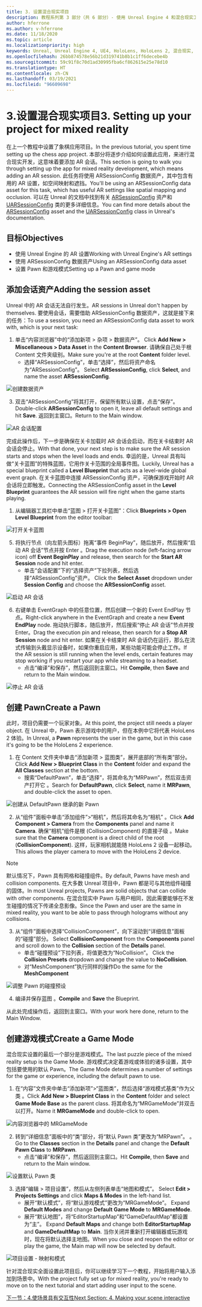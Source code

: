 ```yaml
---
title: 3. 设置混合现实项目
description: 教程系列第 3 部分（共 6 部分）- 使用 Unreal Engine 4 和混合现实工具包 UX Tools 插件构建一款象棋应用
author: hferrone
ms.author: v-hferrone
ms.date: 11/18/2020
ms.topic: article
ms.localizationpriority: high
keywords: Unreal, Unreal Engine 4, UE4, HoloLens, HoloLens 2, 混合现实, 教程, 入门, mrtk, uxt, UX Tools, 文档, 混合现实头戴显示设备, windows 混合现实头戴显示设备, 虚拟现实头戴显示设备
ms.openlocfilehash: 26bb874578e56b21d319741b8b1c1ff6decebe4b
ms.sourcegitcommit: 59c91f8c70d1ad30995fba6cf862615e25e78d10
ms.translationtype: HT
ms.contentlocale: zh-CN
ms.lasthandoff: 03/19/2021
ms.locfileid: "96609698"
---
```

# <a name="3-setting-up-your-project-for-mixed-reality"></a><span data-ttu-id="0ed07-104">3.设置混合现实项目</span><span class="sxs-lookup"><span data-stu-id="0ed07-104">3. Setting up your project for mixed reality</span></span>

<span data-ttu-id="0ed07-105">在上一个教程中设置了象棋应用项目。</span><span class="sxs-lookup"><span data-stu-id="0ed07-105">In the previous tutorial, you spent time setting up the chess app project.</span></span> <span data-ttu-id="0ed07-106">本部分将逐步介绍如何设置此应用，来进行混合现实开发，这意味着要添加 AR 会话。</span><span class="sxs-lookup"><span data-stu-id="0ed07-106">This section is going to walk you through setting up the app for mixed reality development, which means adding an AR session.</span></span> <span data-ttu-id="0ed07-107">此任务将使用 ARSessionConfig 数据资产，其中包含有用的 AR 设置，如空间映射和遮挡。</span><span class="sxs-lookup"><span data-stu-id="0ed07-107">You'll be using an ARSessionConfig data asset for this task, which has useful AR settings like spatial mapping and occlusion.</span></span> <span data-ttu-id="0ed07-108">可以在 Unreal 的文档中找到有关 [ARSessionConfig](https://docs.unrealengine.com/en-US/PythonAPI/class/ARSessionConfig.html) 资产和 [UARSessionConfig](https://docs.unrealengine.com/en-US/API/Runtime/AugmentedReality/UARSessionConfig/index.html) 类的更多详细信息。</span><span class="sxs-lookup"><span data-stu-id="0ed07-108">You can find more details about the [ARSessionConfig](https://docs.unrealengine.com/en-US/PythonAPI/class/ARSessionConfig.html) asset and the [UARSessionConfig](https://docs.unrealengine.com/en-US/API/Runtime/AugmentedReality/UARSessionConfig/index.html) class in Unreal's documentation.</span></span>

## <a name="objectives"></a><span data-ttu-id="0ed07-109">目标</span><span class="sxs-lookup"><span data-stu-id="0ed07-109">Objectives</span></span>

* <span data-ttu-id="0ed07-110">使用 Unreal Engine 的 AR 设置</span><span class="sxs-lookup"><span data-stu-id="0ed07-110">Working with Unreal Engine's AR settings</span></span>
* <span data-ttu-id="0ed07-111">使用 ARSessionConfig 数据资产</span><span class="sxs-lookup"><span data-stu-id="0ed07-111">Using an ARSessionConfig data asset</span></span>
* <span data-ttu-id="0ed07-112">设置 Pawn 和游戏模式</span><span class="sxs-lookup"><span data-stu-id="0ed07-112">Setting up a Pawn and game mode</span></span>

## <a name="adding-the-session-asset"></a><span data-ttu-id="0ed07-113">添加会话资产</span><span class="sxs-lookup"><span data-stu-id="0ed07-113">Adding the session asset</span></span>

<span data-ttu-id="0ed07-114">Unreal 中的 AR 会话无法自行发生。</span><span class="sxs-lookup"><span data-stu-id="0ed07-114">AR sessions in Unreal don't happen by themselves.</span></span> <span data-ttu-id="0ed07-115">要使用会话，需要借助 ARSessionConfig 数据资产，这就是接下来的任务：</span><span class="sxs-lookup"><span data-stu-id="0ed07-115">To use a session, you need an ARSessionConfig data asset to work with, which is your next task:</span></span>

1. <span data-ttu-id="0ed07-116">单击“内容浏览器”中的“添加新项 > 杂项 > 数据资产”。 </span><span class="sxs-lookup"><span data-stu-id="0ed07-116">Click **Add New > Miscellaneous > Data Asset** in the **Content Browser**.</span></span> <span data-ttu-id="0ed07-117">请确保自己处于根 Content 文件夹级别。</span><span class="sxs-lookup"><span data-stu-id="0ed07-117">Make sure you're at the root **Content** folder level.</span></span>
    * <span data-ttu-id="0ed07-118">选择“ARSessionConfig”，单击“选择”，然后将资产命名为“ARSessionConfig”。  </span><span class="sxs-lookup"><span data-stu-id="0ed07-118">Select **ARSessionConfig**, click **Select**, and name the asset **ARSessionConfig**.</span></span>

![创建数据资产](images/unreal-uxt/3-createasset.PNG)

3. <span data-ttu-id="0ed07-120">双击“ARSessionConfig”将其打开，保留所有默认设置，点击“保存”。 </span><span class="sxs-lookup"><span data-stu-id="0ed07-120">Double-click **ARSessionConfig** to open it, leave all default settings and hit **Save**.</span></span> <span data-ttu-id="0ed07-121">返回到主窗口。</span><span class="sxs-lookup"><span data-stu-id="0ed07-121">Return to the Main window.</span></span>

![AR 会话配置](images/unreal-uxt/3-arsessionconfig.PNG)

<span data-ttu-id="0ed07-123">完成此操作后，下一步是确保在关卡加载时 AR 会话会启动，而在关卡结束时 AR 会话会停止。</span><span class="sxs-lookup"><span data-stu-id="0ed07-123">With that done, your next step is to make sure the AR session starts and stops when the level loads and ends.</span></span> <span data-ttu-id="0ed07-124">幸运的是，Unreal 具有叫做“关卡蓝图”的特殊蓝图，它用作关卡范围的全局事件图。</span><span class="sxs-lookup"><span data-stu-id="0ed07-124">Luckily, Unreal has a special blueprint called a **Level Blueprint** that acts as a level-wide global event graph.</span></span> <span data-ttu-id="0ed07-125">在关卡蓝图中连接 ARSessionConfig 资产，可确保游戏开始时 AR 会话将立即触发。</span><span class="sxs-lookup"><span data-stu-id="0ed07-125">Connecting the ARSessionConfig asset in the **Level Blueprint** guarantees the AR session will fire right when the game starts playing.</span></span>

1. <span data-ttu-id="0ed07-126">从编辑器工具栏中单击“蓝图 > 打开关卡蓝图”：</span><span class="sxs-lookup"><span data-stu-id="0ed07-126">Click **Blueprints > Open Level Blueprint** from the editor toolbar:</span></span>

![打开关卡蓝图](images/unreal-uxt/3-level-blueprint.PNG)

5. <span data-ttu-id="0ed07-128">将执行节点（向左箭头图标）拖离“事件 BeginPlay”，随后放开，然后搜索“启动 AR 会话”节点并按 Enter 。</span><span class="sxs-lookup"><span data-stu-id="0ed07-128">Drag the execution node (left-facing arrow icon) off **Event BeginPlay** and release, then search for the **Start AR Session** node and hit enter.</span></span>  
    * <span data-ttu-id="0ed07-129">单击“会话配置”下的“选择资产”下拉列表，然后选择“ARSessionConfig”资产。  </span><span class="sxs-lookup"><span data-stu-id="0ed07-129">Click the **Select Asset** dropdown under **Session Config** and choose the **ARSessionConfig** asset.</span></span>

![启动 AR 会话](images/unreal-uxt/3-start-ar-session.PNG)

6. <span data-ttu-id="0ed07-131">右键单击 EventGraph 中的任意位置，然后创建一个新的 Event EndPlay 节点。</span><span class="sxs-lookup"><span data-stu-id="0ed07-131">Right-click anywhere in the EventGraph and create a new **Event EndPlay** node.</span></span> <span data-ttu-id="0ed07-132">拖动执行脚本，随后放开，然后搜索“停止 AR 会话”节点并按 Enter。</span><span class="sxs-lookup"><span data-stu-id="0ed07-132">Drag the execution pin and release, then search for a **Stop AR Session** node and hit enter.</span></span> <span data-ttu-id="0ed07-133">如果在关卡结束时 AR 会话仍在运行，那么在流式传输到头戴显示设备时，如果你重启应用，某些功能可能会停止工作。</span><span class="sxs-lookup"><span data-stu-id="0ed07-133">If the AR session is still running when the level ends, certain features may stop working if you restart your app while streaming to a headset.</span></span>
    * <span data-ttu-id="0ed07-134">点击“编译”和保存”，然后返回到主窗口。</span><span class="sxs-lookup"><span data-stu-id="0ed07-134">Hit **Compile**, then **Save** and return to the Main window.</span></span>

![停止 AR 会话](images/unreal-uxt/3-stoparsession.PNG)

## <a name="create-a-pawn"></a><span data-ttu-id="0ed07-136">创建 Pawn</span><span class="sxs-lookup"><span data-stu-id="0ed07-136">Create a Pawn</span></span>

<span data-ttu-id="0ed07-137">此时，项目仍需要一个玩家对象。</span><span class="sxs-lookup"><span data-stu-id="0ed07-137">At this point, the project still needs a player object.</span></span> <span data-ttu-id="0ed07-138">在 Unreal 中，Pawn 表示游戏中的用户，但在本例中它将代表 HoloLens 2 体验。</span><span class="sxs-lookup"><span data-stu-id="0ed07-138">In Unreal, a **Pawn** represents the user in the game, but in this case it's going to be the HoloLens 2 experience.</span></span>

1. <span data-ttu-id="0ed07-139">在 Content 文件夹中单击“添加新项 > 蓝图类”，展开底部的“所有类”部分。  </span><span class="sxs-lookup"><span data-stu-id="0ed07-139">Click **Add New > Blueprint Class** in the **Content** folder and expand the **All Classes** section at the bottom.</span></span>
    * <span data-ttu-id="0ed07-140">搜索“DefaultPawn”，单击“选择”，将其命名为“MRPawn”，然后双击资产打开它  。</span><span class="sxs-lookup"><span data-stu-id="0ed07-140">Search for **DefaultPawn**, click **Select**, name it **MRPawn**, and double-click the asset to open.</span></span>

![创建从 DefaultPawn 继承的新 Pawn](images/unreal-uxt/3-defaultpawn.PNG)

2. <span data-ttu-id="0ed07-142">从“组件”面板中单击“添加组件”>“相机”，然后将其命名为“相机”  。</span><span class="sxs-lookup"><span data-stu-id="0ed07-142">Click **Add Component > Camera** from the **Components** panel and name it **Camera**.</span></span> <span data-ttu-id="0ed07-143">确保“相机”组件是根 (CollisionComponent) 的直接子级 。</span><span class="sxs-lookup"><span data-stu-id="0ed07-143">Make sure that the **Camera** component is a direct child of the root (**CollisionComponent**).</span></span> <span data-ttu-id="0ed07-144">这样，玩家相机就能随 HoloLens 2 设备一起移动。</span><span class="sxs-lookup"><span data-stu-id="0ed07-144">This allows the player camera to move with the HoloLens 2 device.</span></span>

> [!NOTE]
> <span data-ttu-id="0ed07-145">默认情况下，Pawn 具有网格和碰撞组件。</span><span class="sxs-lookup"><span data-stu-id="0ed07-145">By default, Pawns have mesh and collision components.</span></span> <span data-ttu-id="0ed07-146">在大多数 Unreal 项目中，Pawn 都是可与其他组件碰撞的固体。</span><span class="sxs-lookup"><span data-stu-id="0ed07-146">In most Unreal projects, Pawns are solid objects that can collide with other components.</span></span> <span data-ttu-id="0ed07-147">在混合现实中 Pawn 与用户相同，因此需要能够在不发生碰撞的情况下传递全息影像。</span><span class="sxs-lookup"><span data-stu-id="0ed07-147">Since the Pawn and user are the same in mixed reality, you want to be able to pass through holograms without any collisions.</span></span>

3. <span data-ttu-id="0ed07-148">从“组件”面板中选择“CollisionComponent”，向下滚动到“详细信息”面板的“碰撞”部分。   </span><span class="sxs-lookup"><span data-stu-id="0ed07-148">Select **CollisionComponent** from the **Components** panel and scroll down to the **Collision** section of the **Details** panel.</span></span>
    * <span data-ttu-id="0ed07-149">单击“碰撞预设”下拉列表，将值更改为“NoCollision”。 </span><span class="sxs-lookup"><span data-stu-id="0ed07-149">Click the **Collision Presets** dropdown and change the value to **NoCollision**.</span></span>
    * <span data-ttu-id="0ed07-150">对“MeshComponent”执行同样的操作</span><span class="sxs-lookup"><span data-stu-id="0ed07-150">Do the same for the **MeshComponent**</span></span>

![调整 Pawn 的碰撞预设](images/unreal-uxt/3-nocollision.PNG)

4. <span data-ttu-id="0ed07-152">编译并保存蓝图 。</span><span class="sxs-lookup"><span data-stu-id="0ed07-152">**Compile** and **Save** the Blueprint.</span></span>

<span data-ttu-id="0ed07-153">从此处完成操作后，返回到主窗口。</span><span class="sxs-lookup"><span data-stu-id="0ed07-153">With your work here done, return to the Main Window.</span></span>

## <a name="create-a-game-mode"></a><span data-ttu-id="0ed07-154">创建游戏模式</span><span class="sxs-lookup"><span data-stu-id="0ed07-154">Create a Game Mode</span></span>

<span data-ttu-id="0ed07-155">混合现实设置的最后一个部分是游戏模式。</span><span class="sxs-lookup"><span data-stu-id="0ed07-155">The last puzzle piece of the mixed reality setup is the Game Mode.</span></span> <span data-ttu-id="0ed07-156">游戏模式决定着游戏或体验的诸多设置，其中包括要使用的默认 Pawn。</span><span class="sxs-lookup"><span data-stu-id="0ed07-156">The Game Mode determines a number of settings for the game or experience, including the default pawn to use.</span></span>

1.  <span data-ttu-id="0ed07-157">在“内容”文件夹中单击“添加新项”>“蓝图类”，然后选择“游戏模式基类”作为父类  。</span><span class="sxs-lookup"><span data-stu-id="0ed07-157">Click **Add New > Blueprint Class** in the **Content** folder and select **Game Mode Base** as the parent class.</span></span> <span data-ttu-id="0ed07-158">将其命名为“MRGameMode”并双击以打开。</span><span class="sxs-lookup"><span data-stu-id="0ed07-158">Name it **MRGameMode** and double-click to open.</span></span>

![内容浏览器中的 MRGameMode](images/unreal-uxt/3-gamemode.PNG)

2.  <span data-ttu-id="0ed07-160">转到“详细信息”面板中的“类”部分，将“默认 Pawn 类”更改为“MRPawn”。   。</span><span class="sxs-lookup"><span data-stu-id="0ed07-160">Go to the **Classes** section in the **Details** panel and change the **Default Pawn Class** to **MRPawn**.</span></span>
    * <span data-ttu-id="0ed07-161">点击“编译”和保存”，然后返回到主窗口。</span><span class="sxs-lookup"><span data-stu-id="0ed07-161">Hit **Compile**, then **Save** and return to the Main window.</span></span>

![设置默认 Pawn 类](images/unreal-uxt/3-setpawn.PNG)

3.  <span data-ttu-id="0ed07-163">选择“编辑 > 项目设置”，然后从左侧列表单击“地图和模式”。 </span><span class="sxs-lookup"><span data-stu-id="0ed07-163">Select **Edit > Projects Settings** and click **Maps & Modes** in the left-hand list.</span></span>
    * <span data-ttu-id="0ed07-164">展开“默认模式”，将“默认游戏模式”更改为“MRGameMode”。  </span><span class="sxs-lookup"><span data-stu-id="0ed07-164">Expand **Default Modes** and change **Default Game Mode** to **MRGameMode**.</span></span>
    * <span data-ttu-id="0ed07-165">展开“默认地图”，将“EditorStartupMap”和“GameDefaultMap”都设置为“主”。   </span><span class="sxs-lookup"><span data-stu-id="0ed07-165">Expand **Default Maps** and change both **EditorStartupMap** and **GameDefaultMap** to **Main**.</span></span> <span data-ttu-id="0ed07-166">当你关闭并重新打开编辑器或玩游戏时，现在将默认选择主地图。</span><span class="sxs-lookup"><span data-stu-id="0ed07-166">When you close and reopen the editor or play the game, the Main map will now be selected by default.</span></span>

![项目设置 - 映射和模式](images/unreal-uxt/3-mapsandmodes.PNG)

<span data-ttu-id="0ed07-168">针对混合现实全面设置此项目后，你可以继续学习下一个教程，开始将用户输入添加到场景中。</span><span class="sxs-lookup"><span data-stu-id="0ed07-168">With the project fully set up for mixed reality, you're ready to move on to the next tutorial and start adding user input to the scene.</span></span>

[<span data-ttu-id="0ed07-169">下一节：4.使场景具有交互性</span><span class="sxs-lookup"><span data-stu-id="0ed07-169">Next Section: 4. Making your scene interactive</span></span>](unreal-uxt-ch4.md)
